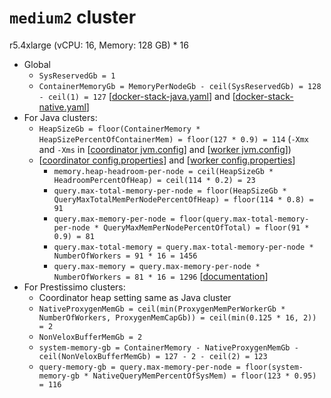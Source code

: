 # `medium2` cluster
r5.4xlarge (vCPU: 16, Memory: 128 GB) * 16

* Global
  * `SysReservedGb = 1`
  * `ContainerMemoryGb = MemoryPerNodeGb - ceil(SysReservedGb) = 128 - ceil(1) = 127` [[docker-stack-java.yaml](docker-stack-java.yaml)] and [[docker-stack-native.yaml](docker-stack-native.yaml)]
* For Java clusters:
  * `HeapSizeGb = floor(ContainerMemory * HeapSizePercentOfContainerMem) = floor(127 * 0.9) = 114` (`-Xmx` and `-Xms` in [[coordinator jvm.config](coordinator/jvm.config)] and [[worker jvm.config](workers/jvm.config)])
  * [[coordinator config.properties](coordinator/config.properties)] and [[worker config.properties](worker/config.properties)]
    * `memory.heap-headroom-per-node = ceil(HeapSizeGb * HeadroomPercentOfHeap) = ceil(114 * 0.2) = 23`
    * `query.max-total-memory-per-node = floor(HeapSizeGb * QueryMaxTotalMemPerNodePercentOfHeap) = floor(114 * 0.8) = 91`
    * `query.max-memory-per-node = floor(query.max-total-memory-per-node * QueryMaxMemPerNodePercentOfTotal) = floor(91 * 0.9) = 81`
    * `query.max-total-memory = query.max-total-memory-per-node * NumberOfWorkers = 91 * 16 = 1456`
    * `query.max-memory = query.max-memory-per-node * NumberOfWorkers = 81 * 16 = 1296` [[documentation](https://prestodb.io/docs/current/admin/properties.html#memory-management-properties)]
* For Prestissimo clusters:
  * Coordinator heap setting same as Java cluster
  * `NativeProxygenMemGb = ceil(min(ProxygenMemPerWorkerGb * NumberOfWorkers, ProxygenMemCapGb)) = ceil(min(0.125 * 16, 2)) = 2`
  * `NonVeloxBufferMemGb = 2`
  * `system-memory-gb = ContainerMemory - NativeProxygenMemGb - ceil(NonVeloxBufferMemGb) = 127 - 2 - ceil(2) = 123`
  * `query-memory-gb = query.max-memory-per-node = floor(system-memory-gb * NativeQueryMemPercentOfSysMem) = floor(123 * 0.95) = 116`
